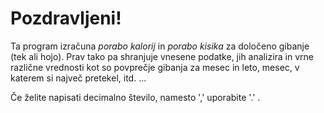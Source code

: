 # Pozdravljeni!
Ta program izračuna *porabo kalorij* in *porabo kisika* za določeno gibanje (tek ali hojo). Prav tako pa shranjuje vnesene podatke, jih analizira in vrne različne vrednosti kot so povprečje gibanja za mesec in leto, mesec, v katerem si največ pretekel, itd. ...

Če želite napisati decimalno število, namesto ',' uporabite '.' .

